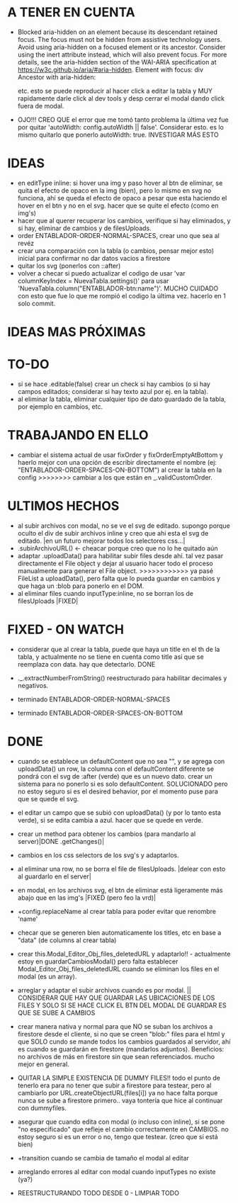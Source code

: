 # A TENER EN CUENTA

- Blocked aria-hidden on an element because its descendant retained focus. The focus must not be hidden from assistive technology users. Avoid using aria-hidden on a focused element or its ancestor. Consider using the inert attribute instead, which will also prevent focus. For more details, see the aria-hidden section of the WAI-ARIA specification at https://w3c.github.io/aria/#aria-hidden.
  Element with focus: div
  Ancestor with aria-hidden: <div> etc. esto se puede reproducir al hacer click a editar la tabla y MUY rapidamente darle click al dev tools y desp cerrar el modal dando click fuera de modal.

- OJO!!! CREO QUE el error que me tomó tanto problema la última vez fue por quitar 'autoWidth: config.autoWidth || false'. Considerar esto. es lo mismo quitarlo que ponerlo autoWidth: true. INVESTIGAR MÁS ESTO

# IDEAS

- en editType inline: si hover una img y paso hover al btn de eliminar, se quita el efecto de opaco en la img (bien), pero lo mismo en svg no funciona, ahí se queda el efecto de opaco a pesar que esta haciendo el hover en el btn y no en el svg. hacer que se quite el efecto (como en img's)
- hacer que al querer recuperar los cambios, verifique si hay eliminados, y si hay, eliminar de cambios y de filesUploads.
- order ENTABLADOR-ORDER-NORMAL-SPACES, crear uno que sea al revéz
- crear una comparación con la tabla (o cambios, pensar mejor esto) inicial para confirmar no dar datos vacios a firestore
- quitar los svg (ponerlos con ::after)
- volver a checar si puedo actualizar el codigo de usar 'var columnKeyIndex = NuevaTabla.settings()' para usar 'NuevaTabla.column("ENTABLADOR-btn:name")'. MUCHO CUIDADO con esto que fue lo que me rompió el codigo la última vez. hacerlo en 1 solo commit.

# IDEAS MAS PRÓXIMAS

# TO-DO

- si se hace .editable(false) crear un check si hay cambios (o si hay campos editados; considerar si hay texto azul por ej. en la tabla).
- al eliminar la tabla, eliminar cualquier tipo de dato guardado de la tabla, por ejemplo en cambios, etc.

# TRABAJANDO EN ELLO

- cambiar el sistema actual de usar fixOrder y fixOrderEmptyAtBottom y haerlo mejor con una opción de escribir directamente el nombre (ej: "ENTABLADOR-ORDER-SPACES-ON-BOTTOM") al crear la tabla en la config >>>>>>>> cambiar a los que están en \_.validCustomOrder.

# ULTIMOS HECHOS

- al subir archivos con modal, no se ve el svg de editado. supongo porque oculto el div de subir archivos inline y creo que ahi esta el svg de editado. |en un futuro mejorar todos los selectores css...|
- .subirArchivoURL() <- cheacar porque creo que no lo he quitado aún
- adaptar .uploadData() para habilitar subir files desde ahí. tal vez pasar directamente el File object y dejar al usuario hacer todo el proceso manualmente para generar el File object. >>>>>>>>>>>> ya pasé FileList a uploadData(), pero falta que lo pueda guardar en cambios y que haga un :blob para ponerlo en el DOM.
- al eliminar files cuando inputType:inline, no se borran los de filesUploads |FIXED|

# FIXED - ON WATCH

- considerar que al crear la tabla, puede que haya un title en el th de la tabla, y actualmente no se tiene en cuenta como title así que se reemplaza con data. hay que detectarlo. DONE

- .\_.extractNumberFromString() reestructurado para habilitar decimales y negativos.
- terminado ENTABLADOR-ORDER-NORMAL-SPACES
- terminado ENTABLADOR-ORDER-SPACES-ON-BOTTOM

# DONE

- cuando se establece un defaultContent que no sea "", y se agrega con uploadData() un row, la columna con el defaultContent diferente se pondrá con el svg de :after (verde) que es un nuevo dato. crear un sistema para no ponerlo si es solo defaultContent. SOLUCIONADO pero no estoy seguro si es el desired behavior, por el momento puse para que se quede el svg.
- el editar un campo que se subió con uploadData() (y por lo tanto esta verde), si se edita cambia a azul. hacer que se quede en verde.
- crear un method para obtener los cambios (para mandarlo al server)|DONE .getChanges()|
- cambios en los css selectors de los svg's y adaptarlos.
- al eliminar una row, no se borra el file de filesUploads. |delear con esto al guardarlo en el server|
- en modal, en los archivos svg, el btn de eliminar está ligeramente más abajo que en las img's |FIXED (pero feo la vrd)|
- +config.replaceName al crear tabla para poder evitar que renombre 'name'
- checar que se generen bien automaticamente los titles, etc en base a "data" (de columns al crear tabla)
- crear this.Modal_Editor_Obj_files_deletedURL y adaptarlo!! - actualmente estoy en guardarCambiosModal() pero falta establecer Modal_Editor_Obj_files_deletedURL cuando se eliminan los files en el modal (es un array).
- arreglar y adaptar el subir archivos cuando es por modal. || CONSIDERAR QUE HAY QUE GUARDAR LAS UBICACIONES DE LOS FILES Y SOLO SI SE HACE CLICK EL BTN DEL MODAL DE GUARDAR ES QUE SE SUBE A CAMBIOS
- crear manera nativa y normal para que NO se suban los archivos a firestore desde el cliente, si no que se creen "blob:" files para el html y que SOLO cundo se mande todos los cambios guardados al servidor, ahí es cuando se guardarán en firestore (mandarlos adjuntos). Beneficios: no archivos de más en firestore sin que sean referenciados. mucho mejor en general.
- QUITAR LA SIMPLE EXISTENCIA DE DUMMY FILES!! todo el punto de tenerlo era para no tener que subir a firestore para testear, pero al cambiarlo por URL.createObjectURL(files[i]) ya no hace falta porque nunca se sube a firestore primero.. vaya tontería que hice al continuar con dummyfiles.

- asegurar que cuando edita con modal (o incluso con inline), si se pone "no especificado" que refleje el cambio correctamente en CAMBIOS. no estoy seguro si es un error o no, tengo que testear. (creo que sí está bien)
- +transition cuando se cambia de tamaño el modal al editar

- arreglando errores al editar con modal cuando inputTypes no existe (ya?)

- REESTRUCTURANDO TODO DESDE 0 - LIMPIAR TODO
